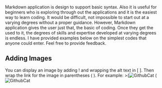 Markdown application is design to support basic syntax. Also it is useful for beginners who is exploring through out the applications and it is the easiest way to learn coding. It would be difficult, not impossible to start out at a varying degrees without a proper guidance. However, Markdown application gives the user just that, the basic of coding. Once they get the used to it, the degrees of skills and expertise developed at varying degrees is endless. I have provided examples below on the simplest codes that anyone could enter. Feel free to provide feedback.

## Adding Images
You can display an image by adding ! and wrapping the alt text in [ ]. Then wrap the link for the image in parentheses ( ).
For example: >(![GithubCat](https://user-images.githubusercontent.com/104711302/170425987-0e53461e-b7e7-4fb2-bdb3-a2052d71e9ba.png)
(![GithubCat](https://user-images.githubusercontent.com/104711302/170425987-0e53461e-b7e7-4fb2-bdb3-a2052d71e9ba.png)
